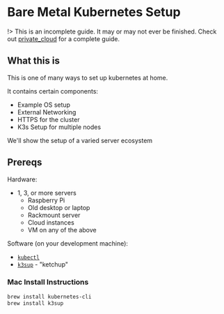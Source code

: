 Bare Metal Kubernetes Setup
=============

!> This is an incomplete guide. It may or may not ever be finished. Check out [private_cloud](private_cloud/index.md) for a complete guide.

## What this is
This is one of many ways to set up kubernetes at home. 

It contains certain components:
- Example OS setup
- External Networking
- HTTPS for the cluster
- K3s Setup for multiple nodes

We'll show the setup of a varied server ecosystem

## Prereqs
Hardware:
- 1, 3, or more servers
  - Raspberry Pi
  - Old desktop or laptop
  - Rackmount server
  - Cloud instances
  - VM on any of the above

Software (on your development machine):
- [`kubectl`](https://kubernetes.io/docs/tasks/tools/)
- [`k3sup`](https://github.com/alexellis/k3sup) - "ketchup"

### Mac Install Instructions

```bash
brew install kubernetes-cli
brew install k3sup
```
